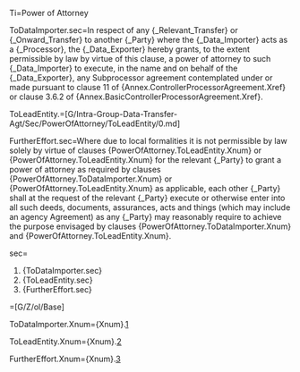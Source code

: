 Ti=Power of Attorney

ToDataImporter.sec=In respect of any {_Relevant_Transfer} or {_Onward_Transfer} to another {_Party} where the {_Data_Importer} acts as a {_Processor}, the {_Data_Exporter} hereby grants, to the extent permissible by law by virtue of this clause, a power of attorney to such {_Data_Importer} to execute, in the name and on behalf of the {_Data_Exporter}, any Subprocessor agreement contemplated under or made pursuant to clause 11 of {Annex.ControllerProcessorAgreement.Xref} or clause 3.6.2 of {Annex.BasicControllerProcessorAgreement.Xref}.

ToLeadEntity.=[G/Intra-Group-Data-Transfer-Agt/Sec/PowerOfAttorney/ToLeadEntity/0.md]

FurtherEffort.sec=Where due to local formalities it is not permissible by law solely by virtue of clauses {PowerOfAttorney.ToLeadEntity.Xnum} or {PowerOfAttorney.ToLeadEntity.Xnum} for the relevant {_Party} to grant a power of attorney as required by clauses {PowerOfAttorney.ToDataImporter.Xnum} or {PowerOfAttorney.ToLeadEntity.Xnum} as applicable, each other {_Party} shall at the request of the relevant {_Party} execute or otherwise enter into all such deeds, documents, assurances, acts and things (which may include an agency Agreement) as any {_Party} may reasonably require to achieve the purpose envisaged by clauses {PowerOfAttorney.ToDataImporter.Xnum} and {PowerOfAttorney.ToLeadEntity.Xnum}.

sec=<ol><li>{ToDataImporter.sec}<li>{ToLeadEntity.sec}<li>{FurtherEffort.sec}</ol>

=[G/Z/ol/Base]

ToDataImporter.Xnum={Xnum}.<a href='#PowerOfAttorney.ToDataImporter.sec' class='xref'>1</a>

ToLeadEntity.Xnum={Xnum}.<a href='#PowerOfAttorney.ToLeadEntity.sec' class='xref'>2</a>

FurtherEffort.Xnum={Xnum}.<a href='#PowerOfAttorney.FurtherEffort.sec' class='xref'>3</a>

